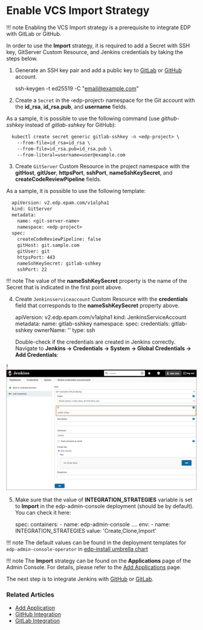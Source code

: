 # Enable VCS Import Strategy

!!! note
    Enabling the VCS Import strategy is a prerequisite to integrate EDP with GitLab or GitHub.

In order to use the **Import** strategy, it is required to add a Secret with SSH key, GitServer Custom Resource, and Jenkins credentials by taking the steps below.

1. Generate an SSH key pair and add a public key to [GitLab](https://docs.gitlab.com/ee/ssh/) or [GitHub](https://docs.github.com/en/authentication/connecting-to-github-with-ssh/generating-a-new-ssh-key-and-adding-it-to-the-ssh-agent) account.

      ssh-keygen -t ed25519 -C "email@example.com"

2. Create a `Secret` in the &#8249;edp-project&#8250; namespace for the Git account with the **id_rsa**, **id_rsa.pub**, and **username** fields.

  As a sample, it is possible to use the following command (use *github-sshkey* instead of *gitlab-sshkey* for GitHub):

      kubectl create secret generic gitlab-sshkey -n <edp-project> \
        --from-file=id_rsa=id_rsa \
        --from-file=id_rsa.pub=id_rsa.pub \
        --from-literal=username=user@example.com

3. Create `GitServer` Custom Resource in the project namespace with the **gitHost**, **gitUser**, **httpsPort**, **sshPort**, **nameSshKeySecret**, and **createCodeReviewPipeline** fields.

  As a sample, it is possible to use the following template:

      apiVersion: v2.edp.epam.com/v1alpha1
      kind: GitServer
      metadata:
        name: <git-server-name>
        namespace: <edp-project>
      spec:
        createCodeReviewPipeline: false
        gitHost: git.sample.com
        gitUser: git
        httpsPort: 443
        nameSshKeySecret: gitlab-sshkey
        sshPort: 22

  !!! note
      The value of the **nameSshKeySecret** property is the name of the Secret that is indicated in the first point above.

4. Create `Jenkinsserviceaccount` Custom Resource with the **credentials** field that corresponds to the **nameSshKeySecret** property above.

      apiVersion: v2.edp.epam.com/v1alpha1
      kind: JenkinsServiceAccount
      metadata:
        name: gitlab-sshkey
        namespace: <edp-project>
      spec:
        credentials: gitlab-sshkey
        ownerName: ''
        type: ssh

    Double-check if the credentials are created in Jenkins correctly. Navigate to **Jenkins -> Credentials -> System -> Global Credentials -> Add Credentials**:

  !![Jenkins credential](../assets/operator-guide/add-credentials.png "Jenkins credential")

5. Make sure that the value of **INTEGRATION_STRATEGIES** variable is set to **Import** in the edp-admin-console deployment (should be by default). You can check it here:

      spec:
        containers:
          - name: edp-admin-console
          ....
            env:
              - name: INTEGRATION_STRATEGIES
                value: 'Create,Clone,Import'

  !!! note
      The default values can be found in the deployment templates for `edp-admin-console-operator` in [edp-install umbrella chart](https://github.com/epam/edp-install/blob/master/deploy-templates/values.yaml)

!!! note
    The **Import** strategy can be found on the **Applications** page of the Admin Console. For details, please refer to the [Add Applications](../user-guide/add-application.md) page.

The next step is to integrate Jenkins with [GitHub](github-integration.md) or [GitLab](gitlab-integration.md).

### Related Articles

* [Add Application](../user-guide/add-application.md)
* [GitHub Integration](github-integration.md)
* [GitLab Integration](gitlab-integration.md)